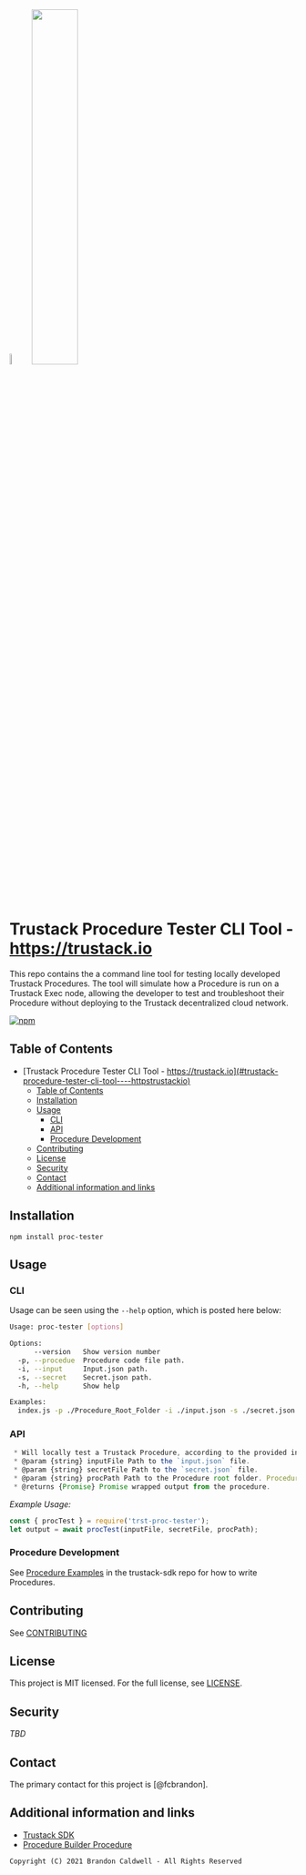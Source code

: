 <img width="7%" src="https://www-trustack-io.ipns.dweb.link/favicon.ico" />
<img width="40%" src="https://www-trustack-io.ipns.dweb.link/img/trustack.png" />

# Trustack Procedure Tester CLI Tool  - https://trustack.io

This repo contains the a command line tool for testing locally developed Trustack Procedures. The tool will simulate how a Procedure is run on a Trustack Exec node, allowing the developer to test and troubleshoot their Procedure without deploying to the Trustack decentralized cloud network.

 <a href="https://github.com/lbryio/lbry-desktop/blob/master/LICENSE" title="MIT licensed">
   <img alt="npm" src="https://img.shields.io/dub/l/vibe-d.svg?style=flat">
 </a>

## Table of Contents

- [Trustack Procedure Tester CLI Tool  - https://trustack.io](#trustack-procedure-tester-cli-tool----httpstrustackio)
  - [Table of Contents](#table-of-contents)
  - [Installation](#installation)
  - [Usage](#usage)
    - [CLI](#cli)
    - [API](#api)
    - [Procedure Development](#procedure-development)
  - [Contributing](#contributing)
  - [License](#license)
  - [Security](#security)
  - [Contact](#contact)
  - [Additional information and links](#additional-information-and-links)

## Installation

`npm install proc-tester`

## Usage
### CLI
Usage can be seen using the `--help` option, which is posted here below:
```sh
Usage: proc-tester [options]

Options:
      --version   Show version number                                  [boolean]
  -p, --procedue  Procedure code file path.
  -i, --input     Input.json path.
  -s, --secret    Secret.json path.
  -h, --help      Show help                                            [boolean]

Examples:
  index.js -p ./Procedure_Root_Folder -i ./input.json -s ./secret.json 
  ```
### API
```javascript
 * Will locally test a Trustack Procedure, according to the provided inputs.
 * @param {string} inputFile Path to the `input.json` file.
 * @param {string} secretFile Path to the `secret.json` file.
 * @param {string} procPath Path to the Procedure root folder. Procedure entry must be `index.js`.
 * @returns {Promise} Promise wrapped output from the procedure.
 ```
 *Example Usage:*
 ```javascript
 const { procTest } = require('trst-proc-tester');
 let output = await procTest(inputFile, secretFile, procPath);
 ```
 
### Procedure Development

See [Procedure Examples](https://github.com/trustack/trustack-sdk/blob/master/Procedure_Examples/README.md) in the trustack-sdk repo for how to write Procedures.

## Contributing

See [CONTRIBUTING](CONTRIBUTING)

## License

This project is MIT licensed. For the full license, see [LICENSE](LICENSE).

## Security

_TBD_

## Contact

The primary contact for this project is [@fcbrandon].

## Additional information and links

- [Trustack SDK](https://github.com/trustack/trustack-sdk)
- [Procedure Builder Procedure](https://github.com/trustack/procedure-builder-procedure)

`Copyright (C) 2021 Brandon Caldwell - All Rights Reserved`

